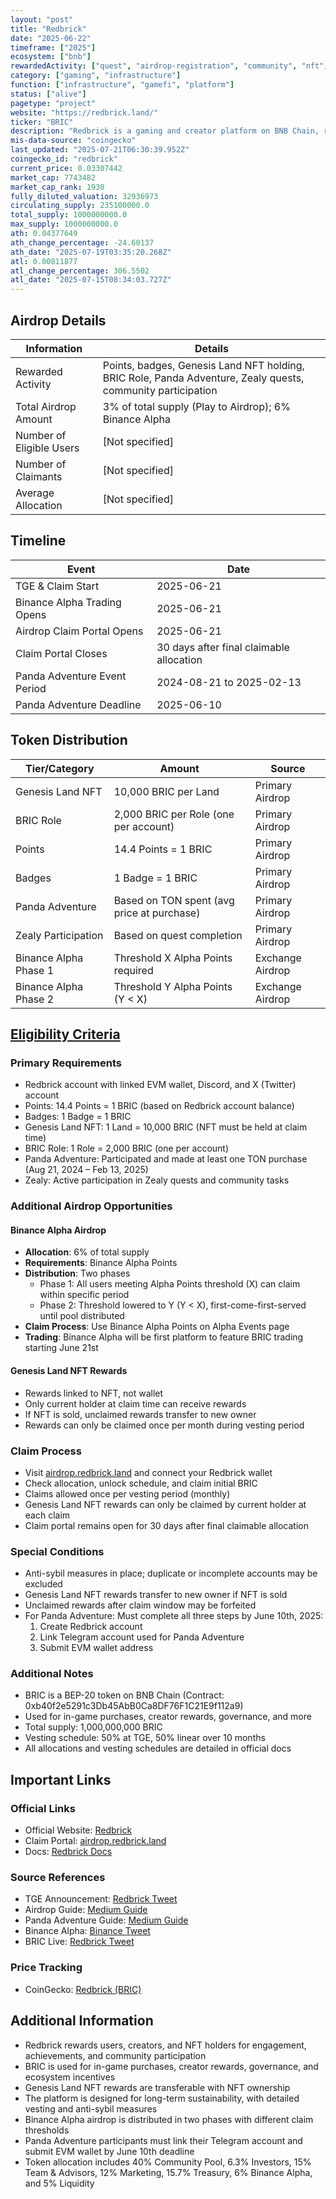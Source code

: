 ```yaml
---
layout: "post"
title: "Redbrick"
date: "2025-06-22"
timeframe: ["2025"]
ecosystem: ["bnb"]
rewardedActivity: ["quest", "airdrop-registration", "community", "nft", "binance-alpha"]
category: ["gaming", "infrastructure"]
function: ["infrastructure", "gamefi", "platform"]
status: ["alive"]
pagetype: "project"
website: "https://redbrick.land/"
ticker: "BRIC"
description: "Redbrick is a gaming and creator platform on BNB Chain, rewarding users, creators, and NFT holders with BRIC tokens for engagement, achievements, and community participation."
mis-data-source: "coingecko"
last_updated: "2025-07-21T06:30:39.952Z"
coingecko_id: "redbrick"
current_price: 0.03307442
market_cap: 7743482
market_cap_rank: 1930
fully_diluted_valuation: 32936973
circulating_supply: 235100000.0
total_supply: 1000000000.0
max_supply: 1000000000.0
ath: 0.04377649
ath_change_percentage: -24.60137
ath_date: "2025-07-19T03:35:20.268Z"
atl: 0.00811877
atl_change_percentage: 306.5502
atl_date: "2025-07-15T08:34:03.727Z"
---
```


## Airdrop Details

| Information              | Details                                                     |
| ------------------------ | ----------------------------------------------------------- |
| Rewarded Activity        | Points, badges, Genesis Land NFT holding, BRIC Role, Panda Adventure, Zealy quests, community participation |
| Total Airdrop Amount     | 3% of total supply (Play to Airdrop); 6% Binance Alpha      |
| Number of Eligible Users | [Not specified]                                             |
| Number of Claimants      | [Not specified]                                             |
| Average Allocation       | [Not specified]                                             |

## Timeline

| Event               | Date                                           |
| ------------------- | ---------------------------------------------- |
| TGE & Claim Start   | 2025-06-21                                     |
| Binance Alpha Trading Opens | 2025-06-21                             |
| Airdrop Claim Portal Opens | 2025-06-21                              |
| Claim Portal Closes | 30 days after final claimable allocation       |
| Panda Adventure Event Period | 2024-08-21 to 2025-02-13              |
| Panda Adventure Deadline | 2025-06-10                                |

## Token Distribution

| Tier/Category      | Amount                                   | Source                    |
| ------------------ | ---------------------------------------- | ------------------------- |
| Genesis Land NFT   | 10,000 BRIC per Land                     | Primary Airdrop           |
| BRIC Role          | 2,000 BRIC per Role (one per account)    | Primary Airdrop           |
| Points             | 14.4 Points = 1 BRIC                     | Primary Airdrop           |
| Badges             | 1 Badge = 1 BRIC                         | Primary Airdrop           |
| Panda Adventure    | Based on TON spent (avg price at purchase) | Primary Airdrop        |
| Zealy Participation | Based on quest completion               | Primary Airdrop           |
| Binance Alpha Phase 1 | Threshold X Alpha Points required      | Exchange Airdrop          |
| Binance Alpha Phase 2 | Threshold Y Alpha Points (Y < X)       | Exchange Airdrop          |

## [Eligibility Criteria](https://medium.com/redbrick-official/redbrick-airdrop-guide-e13e2071e9b9)

### Primary Requirements

- Redbrick account with linked EVM wallet, Discord, and X (Twitter) account
- Points: 14.4 Points = 1 BRIC (based on Redbrick account balance)
- Badges: 1 Badge = 1 BRIC
- Genesis Land NFT: 1 Land = 10,000 BRIC (NFT must be held at claim time)
- BRIC Role: 1 Role = 2,000 BRIC (one per account)
- Panda Adventure: Participated and made at least one TON purchase (Aug 21, 2024 – Feb 13, 2025)
- Zealy: Active participation in Zealy quests and community tasks

### Additional Airdrop Opportunities

#### Binance Alpha Airdrop
- **Allocation**: 6% of total supply
- **Requirements**: Binance Alpha Points
- **Distribution**: Two phases
  - Phase 1: All users meeting Alpha Points threshold (X) can claim within specific period
  - Phase 2: Threshold lowered to Y (Y < X), first-come-first-served until pool distributed
- **Claim Process**: Use Binance Alpha Points on Alpha Events page
- **Trading**: Binance Alpha will be first platform to feature BRIC trading starting June 21st

#### Genesis Land NFT Rewards
- Rewards linked to NFT, not wallet
- Only current holder at claim time can receive rewards
- If NFT is sold, unclaimed rewards transfer to new owner
- Rewards can only be claimed once per month during vesting period

### Claim Process

- Visit [airdrop.redbrick.land](https://airdrop.redbrick.land) and connect your Redbrick wallet
- Check allocation, unlock schedule, and claim initial BRIC
- Claims allowed once per vesting period (monthly)
- Genesis Land NFT rewards can only be claimed by current holder at each claim
- Claim portal remains open for 30 days after final claimable allocation

### Special Conditions

- Anti-sybil measures in place; duplicate or incomplete accounts may be excluded
- Genesis Land NFT rewards transfer to new owner if NFT is sold
- Unclaimed rewards after claim window may be forfeited
- For Panda Adventure: Must complete all three steps by June 10th, 2025:
  1. Create Redbrick account
  2. Link Telegram account used for Panda Adventure
  3. Submit EVM wallet address

### Additional Notes

- BRIC is a BEP-20 token on BNB Chain (Contract: 0xb40f2e5291c3Db45AbB0Ca8DF76F1C21E9f112a9)
- Used for in-game purchases, creator rewards, governance, and more
- Total supply: 1,000,000,000 BRIC
- Vesting schedule: 50% at TGE, 50% linear over 10 months
- All allocations and vesting schedules are detailed in official docs

## Important Links

### Official Links
- Official Website: [Redbrick](https://redbrick.land/)
- Claim Portal: [airdrop.redbrick.land](https://airdrop.redbrick.land)
- Docs: [Redbrick Docs](https://docs.redbrick.land/introduction/what-is-redbrick/usdbric-token-allocation)

### Source References
- TGE Announcement: [Redbrick Tweet](https://x.com/RedbrickLand/status/1936268305624711350)
- Airdrop Guide: [Medium Guide](https://medium.com/redbrick-official/redbrick-airdrop-guide-e13e2071e9b9)
- Panda Adventure Guide: [Medium Guide](https://medium.com/redbrick-official/panda-adventure-airdrop-guide-4f15a021c2fb)
- Binance Alpha: [Binance Tweet](https://x.com/binance/status/1935601587793051780)
- BRIC Live: [Redbrick Tweet](https://x.com/RedbrickLand/status/1937105823672775106)

### Price Tracking
- CoinGecko: [Redbrick (BRIC)](https://www.coingecko.com/en/coins/redbrick)

## Additional Information
- Redbrick rewards users, creators, and NFT holders for engagement, achievements, and community participation
- BRIC is used for in-game purchases, creator rewards, governance, and ecosystem incentives
- Genesis Land NFT rewards are transferable with NFT ownership
- The platform is designed for long-term sustainability, with detailed vesting and anti-sybil measures
- Binance Alpha airdrop is distributed in two phases with different claim thresholds
- Panda Adventure participants must link their Telegram account and submit EVM wallet by June 10th deadline
- Token allocation includes 40% Community Pool, 6.3% Investors, 15% Team & Advisors, 12% Marketing, 15.7% Treasury, 6% Binance Alpha, and 5% Liquidity